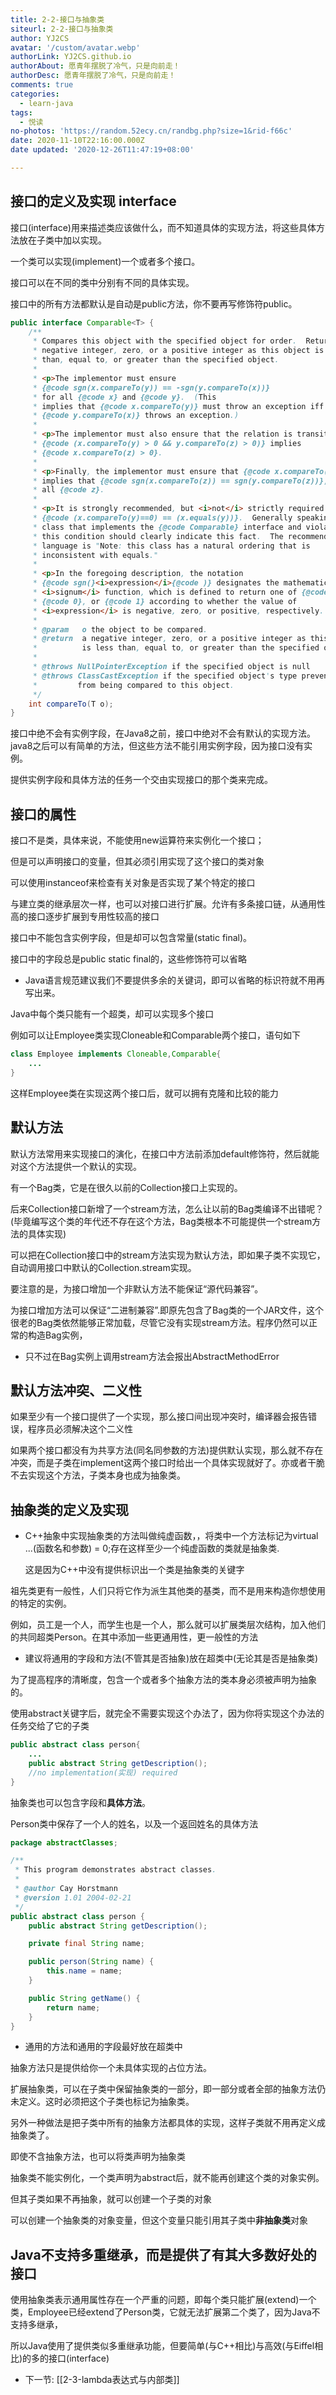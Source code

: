 ```yaml
---
title: 2-2-接口与抽象类
siteurl: 2-2-接口与抽象类
author: YJ2CS
avatar: '/custom/avatar.webp'
authorLink: YJ2CS.github.io
authorAbout: 愿青年摆脱了冷气，只是向前走！
authorDesc: 愿青年摆脱了冷气，只是向前走！
comments: true
categories:
  - learn-java
tags:
  - 悦读
no-photos: 'https://random.52ecy.cn/randbg.php?size=1&rid-f66c'
date: 2020-11-10T22:16:00.000Z
date updated: '2020-12-26T11:47:19+08:00'

---
```


## 接口的定义及实现 interface

接口(interface)用来描述类应该做什么，而不知道具体的实现方法，将这些具体方法放在子类中加以实现。

一个类可以实现(implement)一个或者多个接口。

接口可以在不同的类中分别有不同的具体实现。

接口中的所有方法都默认是自动是public方法，你不要再写修饰符public。

```Java
public interface Comparable<T> {
    /**
     * Compares this object with the specified object for order.  Returns a
     * negative integer, zero, or a positive integer as this object is less
     * than, equal to, or greater than the specified object.
     *
     * <p>The implementor must ensure
     * {@code sgn(x.compareTo(y)) == -sgn(y.compareTo(x))}
     * for all {@code x} and {@code y}.  (This
     * implies that {@code x.compareTo(y)} must throw an exception iff
     * {@code y.compareTo(x)} throws an exception.)
     *
     * <p>The implementor must also ensure that the relation is transitive:
     * {@code (x.compareTo(y) > 0 && y.compareTo(z) > 0)} implies
     * {@code x.compareTo(z) > 0}.
     *
     * <p>Finally, the implementor must ensure that {@code x.compareTo(y)==0}
     * implies that {@code sgn(x.compareTo(z)) == sgn(y.compareTo(z))}, for
     * all {@code z}.
     *
     * <p>It is strongly recommended, but <i>not</i> strictly required that
     * {@code (x.compareTo(y)==0) == (x.equals(y))}.  Generally speaking, any
     * class that implements the {@code Comparable} interface and violates
     * this condition should clearly indicate this fact.  The recommended
     * language is "Note: this class has a natural ordering that is
     * inconsistent with equals."
     *
     * <p>In the foregoing description, the notation
     * {@code sgn(}<i>expression</i>{@code )} designates the mathematical
     * <i>signum</i> function, which is defined to return one of {@code -1},
     * {@code 0}, or {@code 1} according to whether the value of
     * <i>expression</i> is negative, zero, or positive, respectively.
     *
     * @param   o the object to be compared.
     * @return  a negative integer, zero, or a positive integer as this object
     *          is less than, equal to, or greater than the specified object.
     *
     * @throws NullPointerException if the specified object is null
     * @throws ClassCastException if the specified object's type prevents it
     *         from being compared to this object.
     */
    int compareTo(T o);
}
```

接口中绝不会有实例字段，在Java8之前，接口中绝对不会有默认的实现方法。java8之后可以有简单的方法，但这些方法不能引用实例字段，因为接口没有实例。

提供实例字段和具体方法的任务一个交由实现接口的那个类来完成。

## 接口的属性

接口不是类，具体来说，不能使用new运算符来实例化一个接口；

但是可以声明接口的变量，但其必须引用实现了这个接口的类对象

可以使用instanceof来检查有关对象是否实现了某个特定的接口

与建立类的继承层次一样，也可以对接口进行扩展。允许有多条接口链，从通用性高的接口逐步扩展到专用性较高的接口

接口中不能包含实例字段，但是却可以包含常量(static final)。

接口中的字段总是public static final的，这些修饰符可以省略

-   Java语言规范建议我们不要提供多余的关键词，即可以省略的标识符就不用再写出来。

Java中每个类只能有一个超类，却可以实现多个接口

例如可以让Employee类实现Cloneable和Comparable两个接口，语句如下

```Java
class Employee implements Cloneable,Comparable{
    ...
}
```

这样Employee类在实现这两个接口后，就可以拥有克隆和比较的能力

## 默认方法

默认方法常用来实现接口的演化，在接口中方法前添加default修饰符，然后就能对这个方法提供一个默认的实现。

有一个Bag类，它是在很久以前的Collection接口上实现的。

后来Collection接口新增了一个stream方法，怎么让以前的Bag类编译不出错呢？(毕竟编写这个类的年代还不存在这个方法，Bag类根本不可能提供一个stream方法的具体实现)

可以把在Collection接口中的stream方法实现为默认方法，即如果子类不实现它，自动调用接口中默认的Collection.stream实现。

要注意的是，为接口增加一个非默认方法不能保证“源代码兼容”。

为接口增加方法可以保证“二进制兼容”.即原先包含了Bag类的一个JAR文件，这个很老的Bag类依然能够正常加载，尽管它没有实现stream方法。程序仍然可以正常的构造Bag实例，

-   只不过在Bag实例上调用stream方法会报出AbstractMethodError

## 默认方法冲突、二义性

如果至少有一个接口提供了一个实现，那么接口间出现冲突时，编译器会报告错误，程序员必须解决这个二义性

如果两个接口都没有为共享方法(同名同参数的方法)提供默认实现，那么就不存在冲突，而是子类在implement这两个接口时给出一个具体实现就好了。亦或者干脆不去实现这个方法，子类本身也成为抽象类。

## 抽象类的定义及实现

-   C++抽象中实现抽象类的方法叫做纯虚函数，，将类中一个方法标记为virtual ...(函数名和参数) = 0;存在这样至少一个纯虚函数的类就是抽象类.

    这是因为C++中没有提供标识出一个类是抽象类的关键字

祖先类更有一般性，人们只将它作为派生其他类的基类，而不是用来构造你想使用的特定的实例。

例如，员工是一个人，而学生也是一个人，那么就可以扩展类层次结构，加入他们的共同超类Person。在其中添加一些更通用性，更一般性的方法

-   建议将通用的字段和方法(不管其是否抽象)放在超类中(无论其是否是抽象类)

为了提高程序的清晰度，包含一个或者多个抽象方法的类本身必须被声明为抽象的。

使用abstract关键字后，就完全不需要实现这个办法了，因为你将实现这个办法的任务交给了它的子类

```Java
public abstract class person{
    ...
    public abstract String getDescription();
    //no implementation(实现) required
}
```

抽象类也可以包含字段和**具体方法**。

Person类中保存了一个人的姓名，以及一个返回姓名的具体方法

```Java
package abstractClasses;

/**
 * This program demonstrates abstract classes.
 *
 * @author Cay Horstmann
 * @version 1.01 2004-02-21
 */
public abstract class person {
    public abstract String getDescription();

    private final String name;

    public person(String name) {
        this.name = name;
    }

    public String getName() {
        return name;
    }
}
```

-   通用的方法和通用的字段最好放在超类中

抽象方法只是提供给你一个未具体实现的占位方法。

扩展抽象类，可以在子类中保留抽象类的一部分，即一部分或者全部的抽象方法仍未定义。这时必须把这个子类也标记为抽象类。

另外一种做法是把子类中所有的抽象方法都具体的实现，这样子类就不用再定义成抽象类了。

即使不含抽象方法，也可以将类声明为抽象类

抽象类不能实例化，一个类声明为abstract后，就不能再创建这个类的对象实例。

但其子类如果不再抽象，就可以创建一个子类的对象

可以创建一个抽象类的对象变量，但这个变量只能引用其子类中**非抽象类**对象

## Java不支持多重继承，而是提供了有其大多数好处的接口

使用抽象类表示通用属性存在一个严重的问题，即每个类只能扩展(extend)一个类，Employee已经extend了Person类，它就无法扩展第二个类了，因为Java不支持多继承，

所以Java使用了提供类似多重继承功能，但要简单(与C++相比)与高效(与Eiffel相比)的多的接口(interface)

-   下一节: [[2-3-lambda表达式与内部类]]
